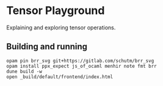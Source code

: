 # Tensor Playground

Explaining and exploring tensor operations.

## Building and running

```
opam pin brr_svg git+https://gitlab.com/schutm/brr_svg
opam install ppx_expect js_of_ocaml menhir note fmt brr
dune build -w
open _build/default/frontend/index.html
```
